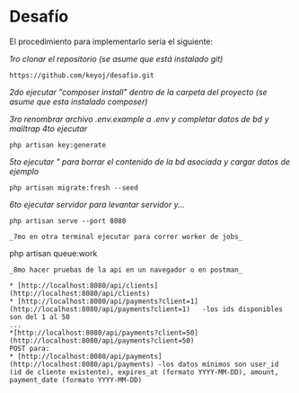 # Desafío
El procedimiento para implementarlo sería el siguiente:

_1ro clonar el repositorio (se asume que está instalado git)_
```
https://github.com/keyoj/desafio.git
```

_2do ejecutar "composer install" dentro de la carpeta del proyecto (se asume que esta instalado composer)_

_3ro renombrar archivo .env.example a .env y completar datos de bd y mailtrap
4to ejecutar_
```
php artisan key:generate
```
_5to ejecutar " para borrar el contenido de la bd asociada y cargar datos de ejemplo_
```
php artisan migrate:fresh --seed
```
_6to ejecutar servidor para levantar servidor y..._
```
php artisan serve --port 8080

_7mo en otra terminal ejecutar para correr worker de jobs_
```
php artisan queue:work
```
_8mo hacer pruebas de la api en un navegador o en postman_

* [http://localhost:8080/api/clients](http://localhost:8080/api/clients)
* [http://localhost:8080/api/payments?client=1](http://localhost:8080/api/payments?client=1)   -los ids disponibles son del 1 al 50
...
*[http://localhost:8080/api/payments?client=50](http://localhost:8080/api/payments?client=50)
POST para:
* [http://localhost:8080/api/payments](http://localhost:8080/api/payments) -los datos mínimos son user_id (id de cliente existente), expires_at (formato YYYY-MM-DD), amount, payment_date (formato YYYY-MM-DD)
